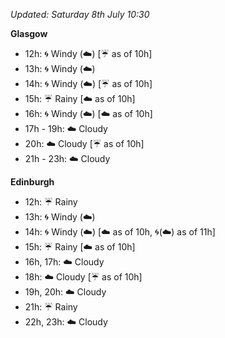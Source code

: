 *Updated: Saturday 8th July 10:30*

**Glasgow**

* 12h: :cyclone: Windy (:cloud:) [:umbrella: as of 10h]
* 13h: :cyclone: Windy (:cloud:)
* 14h: :cyclone: Windy (:cloud:) [:umbrella: as of 10h]
* 15h: :umbrella: Rainy [:cloud: as of 10h]
* 16h: :cyclone: Windy (:cloud:) [:cloud: as of 10h]
* 17h - 19h: :cloud: Cloudy
* 20h: :cloud: Cloudy [:umbrella: as of 10h]
* 21h - 23h: :cloud: Cloudy

**Edinburgh**

* 12h: :umbrella: Rainy
* 13h: :cyclone: Windy (:cloud:)
* 14h: :cyclone: Windy (:cloud:) [:cloud: as of 10h, :cyclone:(:cloud:) as of 11h]
* 15h: :umbrella: Rainy [:cloud: as of 10h]
* 16h, 17h: :cloud: Cloudy
* 18h: :cloud: Cloudy [:umbrella: as of 10h]
* 19h, 20h: :cloud: Cloudy
* 21h: :umbrella: Rainy
* 22h, 23h: :cloud: Cloudy
